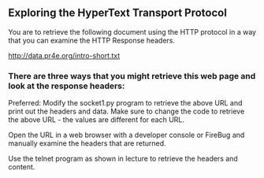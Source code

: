 ## Exploring the HyperText Transport Protocol

You are to retrieve the following document using the HTTP protocol in a way that you can examine the HTTP Response headers.

http://data.pr4e.org/intro-short.txt

### There are three ways that you might retrieve this web page and look at the response headers:

Preferred: Modify the socket1.py program to retrieve the above URL and print out the headers and data. Make sure to change the code to retrieve the above URL - the values are different for each URL.

Open the URL in a web browser with a developer console or FireBug and manually examine the headers that are returned.

Use the telnet program as shown in lecture to retrieve the headers and content.
